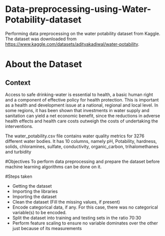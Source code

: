 # Data-preprocessing-using-Water-Potability-dataset
Performing data preprocessing on the water potability dataset from Kaggle. The dataset was downloaded from https://www.kaggle.com/datasets/adityakadiwal/water-potability.
# About the Dataset
## Context
Access to safe drinking-water is essential to health, a basic human right and a component of effective policy for health protection. This is important as a health and development issue at a national, regional and local level. In some regions, it has been shown that investments in water supply and sanitation can yield a net economic benefit, since the reductions in adverse health effects and health care costs outweigh the costs of undertaking the interventions.

The water_potability.csv file contains water quality metrics for 3276 different water bodies. It has 10 columns, namely pH, Potability, hardness, solids, chloramines, sulfate, conductivity, organic_carbon, trihalomethanes and turbidity

#Objectives
To perform data preprocessing and prepare the dataset before machine learning algorithms can be done on it.

#Steps taken
* Getting the dataset
* Importing the libraries
* Importing the dataset
* Clean the dataset (Fill the missing values, if present)
* Encode categorical data, if any. For this case, there was no categorical variable(s) to be encoded.
* Split the dataset into training and testing sets in the ratio 70:30
* Perform feature scaling to ensure no variable dominates over the other just because of its measurements
